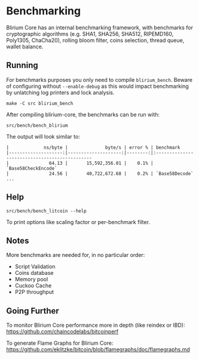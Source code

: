 Benchmarking
============

Blirium Core has an internal benchmarking framework, with benchmarks
for cryptographic algorithms (e.g. SHA1, SHA256, SHA512, RIPEMD160, Poly1305, ChaCha20), rolling bloom filter, coins selection,
thread queue, wallet balance.

Running
---------------------

For benchmarks purposes you only need to compile `blirium_bench`. Beware of configuring without `--enable-debug` as this would impact
benchmarking by unlatching log printers and lock analysis.

    make -C src blirium_bench

After compiling blirium-core, the benchmarks can be run with:

    src/bench/bench_blirium

The output will look similar to:
```
|             ns/byte |              byte/s | error % | benchmark
|--------------------:|--------------------:|--------:|:----------------------------------------------
|               64.13 |       15,592,356.01 |    0.1% | `Base58CheckEncode`
|               24.56 |       40,722,672.68 |    0.2% | `Base58Decode`
...
```

Help
---------------------

    src/bench/bench_litcoin --help

To print options like scaling factor or per-benchmark filter.

Notes
---------------------
More benchmarks are needed for, in no particular order:
- Script Validation
- Coins database
- Memory pool
- Cuckoo Cache
- P2P throughput

Going Further
--------------------

To monitor Blirium Core performance more in depth (like reindex or IBD): https://github.com/chaincodelabs/bitcoinperf

To generate Flame Graphs for Blirium Core: https://github.com/eklitzke/bitcoin/blob/flamegraphs/doc/flamegraphs.md
